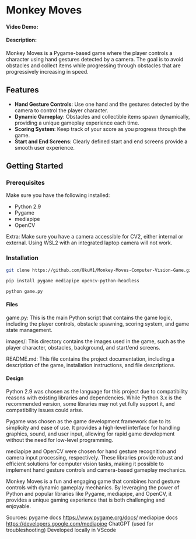 # Monkey Moves
#### Video Demo:  <URL HERE>
#### Description:

Monkey Moves is a Pygame-based game where the player controls a character using hand gestures detected by a camera. The goal is to avoid obstacles and collect items while progressing through obstacles that are progressively increasing in speed. 

## Features

- **Hand Gesture Controls**: Use one hand and the gestures detected by the camera to control the player character.
- **Dynamic Gameplay**: Obstacles and collectible items spawn dynamically, providing a unique gameplay experience each time.
- **Scoring System**: Keep track of your score as you progress through the game.
- **Start and End Screens**: Clearly defined start and end screens provide a smooth user experience.

## Getting Started

### Prerequisites

Make sure you have the following installed:

- Python 2.9
- Pygame
- mediapipe
- OpenCV

Extra: Make sure you have a camera accessible for CV2, either internal or external. Using WSL2 with an integrated laptop camera will not work.

### Installation

```sh
git clone https://github.com/OkuM1/Monkey-Moves-Computer-Vision-Game.git

pip install pygame mediapipe opencv-python-headless

python game.py
```

#### Files

game.py: This is the main Python script that contains the game logic, including the player controls, obstacle spawning, scoring system, and game state management.

images/: This directory contains the images used in the game, such as the player character, obstacles, background, and start/end screens.

README.md: This file contains the project documentation, including a description of the game, installation instructions, and file descriptions.

#### Design 

Python 2.9 was chosen as the language for this project due to compatibility reasons with existing libraries and dependencies. While Python 3.x is the recommended version, some libraries may not yet fully support it, and compatibility issues could arise.

Pygame was chosen as the game development framework due to its simplicity and ease of use. It provides a high-level interface for handling graphics, sound, and user input, allowing for rapid game development without the need for low-level programming.

mediapipe and OpenCV were chosen for hand gesture recognition and camera input processing, respectively. These libraries provide robust and efficient solutions for computer vision tasks, making it possible to implement hand gesture controls and camera-based gameplay mechanics.

Monkey Moves is a fun and engaging game that combines hand gesture controls with dynamic gameplay mechanics. By leveraging the power of Python and popular libraries like Pygame, mediapipe, and OpenCV, it provides a unique gaming experience that is both challenging and enjoyable.

Sources: 
pygame docs https://www.pygame.org/docs/
mediapipe docs https://developers.google.com/mediapipe
ChatGPT (used for troubleshooting)
Developed locally in VScode